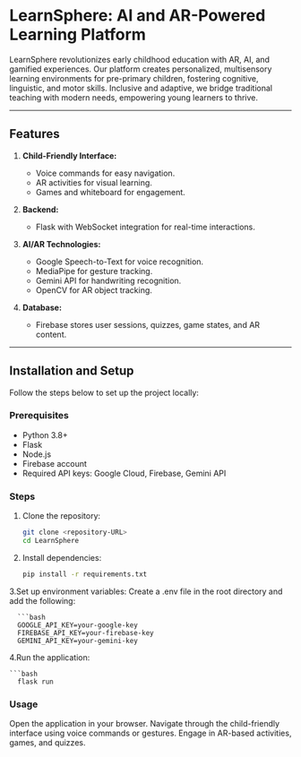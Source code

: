# LearnSphere: AI and AR-Powered Learning Platform
LearnSphere revolutionizes early childhood education with AR, AI, and gamified experiences. Our platform creates personalized, multisensory learning environments for pre-primary children, fostering cognitive, linguistic, and motor skills. Inclusive and adaptive, we bridge traditional teaching with modern needs, empowering young learners to thrive.


---

## Features
1. **Child-Friendly Interface:**  
   - Voice commands for easy navigation.  
   - AR activities for visual learning.  
   - Games and whiteboard for engagement.  

2. **Backend:**  
   - Flask with WebSocket integration for real-time interactions.  

3. **AI/AR Technologies:**  
   - Google Speech-to-Text for voice recognition.  
   - MediaPipe for gesture tracking.  
   - Gemini API for handwriting recognition.  
   - OpenCV for AR object tracking.  

4. **Database:**  
   - Firebase stores user sessions, quizzes, game states, and AR content.  

---

## Installation and Setup
Follow the steps below to set up the project locally:

### Prerequisites
- Python 3.8+
- Flask
- Node.js
- Firebase account
- Required API keys: Google Cloud, Firebase, Gemini API

### Steps
1. Clone the repository:  
   ```bash
   git clone <repository-URL>
   cd LearnSphere

2. Install dependencies:
   ```bash
   pip install -r requirements.txt

3.Set up environment variables:
  Create a .env file in the root directory and add the following:

      ```bash
      GOOGLE_API_KEY=your-google-key
      FIREBASE_API_KEY=your-firebase-key
      GEMINI_API_KEY=your-gemini-key

4.Run the application:

    ```bash
      flask run

### Usage
Open the application in your browser.
Navigate through the child-friendly interface using voice commands or gestures.
Engage in AR-based activities, games, and quizzes.



